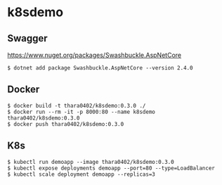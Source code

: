 # k8sdemo



## Swagger

https://www.nuget.org/packages/Swashbuckle.AspNetCore

```shell-session
$ dotnet add package Swashbuckle.AspNetCore --version 2.4.0

```

## Docker

```shell-session
$ docker build -t thara0402/k8sdemo:0.3.0 ./
$ docker run --rm -it -p 8000:80 --name k8sdemo thara0402/k8sdemo:0.3.0
$ docker push thara0402/k8sdemo:0.3.0

```

## K8s

```shell-session
$ kubectl run demoapp --image thara0402/k8sdemo:0.3.0
$ kubectl expose deployments demoapp --port=80 --type=LoadBalancer
$ kubectl scale deployment demoapp --replicas=3

```
